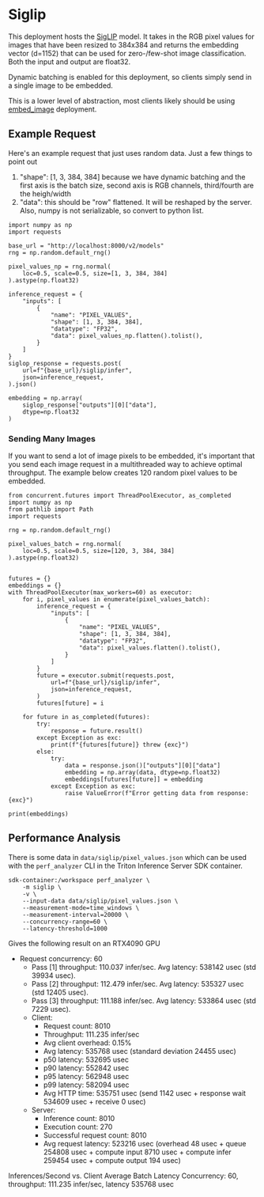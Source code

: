 # Siglip
This deployment hosts the [SigLIP](https://huggingface.co/google/siglip-so400m-patch14-384)
model. It takes in the RGB pixel values for images that have been resized to 384x384
and returns the embedding vector (d=1152) that can be used for zero-/few-shot image
classification. Both the input and output are float32.

Dynamic batching is enabled for this deployment, so clients simply send in a single
image to be embedded.

This is a lower level of abstraction, most clients likely should be using
[embed_image](embed_image.md) deployment.

## Example Request
Here's an example request that just uses random data. Just a few things to point out
1. "shape": [1, 3, 384, 384] because we have dynamic batching and the first axis is
   the batch size, second axis is RGB channels, third/fourth are the heigh/width
2. "data": this should be "row" flattened. It will be reshaped by the server. Also,
   numpy is not serializable, so convert to python list.

```
import numpy as np
import requests

base_url = "http://localhost:8000/v2/models"
rng = np.random.default_rng()

pixel_values_np = rng.normal(
    loc=0.5, scale=0.5, size=[1, 3, 384, 384]
).astype(np.float32)

inference_request = {
    "inputs": [
        {
            "name": "PIXEL_VALUES",
            "shape": [1, 3, 384, 384],
            "datatype": "FP32",
            "data": pixel_values_np.flatten().tolist(),
        }
    ]
}
siglop_response = requests.post(
    url=f"{base_url}/siglip/infer",
    json=inference_request,
).json()

embedding = np.array(
    siglop_response["outputs"][0]["data"],
    dtype=np.float32
)
```

### Sending Many Images
If you want to send a lot of image pixels to be embedded, it's important that you send
each image request in a multithreaded way to achieve optimal throughput. The example
below creates 120 random pixel values to be embedded.

```
from concurrent.futures import ThreadPoolExecutor, as_completed
import numpy as np
from pathlib import Path
import requests

rng = np.random.default_rng()

pixel_values_batch = rng.normal(
    loc=0.5, scale=0.5, size=[120, 3, 384, 384]
).astype(np.float32)


futures = {}
embeddings = {}
with ThreadPoolExecutor(max_workers=60) as executor:
    for i, pixel_values in enumerate(pixel_values_batch):
        inference_request = {
            "inputs": [
                {
                    "name": "PIXEL_VALUES",
                    "shape": [1, 3, 384, 384],
                    "datatype": "FP32",
                    "data": pixel_values.flatten().tolist(),
                }
            ]
        }
        future = executor.submit(requests.post,
            url=f"{base_url}/siglip/infer",
            json=inference_request,
        )
        futures[future] = i
    
    for future in as_completed(futures):
        try:
            response = future.result()
        except Exception as exc:
            print(f"{futures[future]} threw {exc}")
        else:
            try:
                data = response.json()["outputs"][0]["data"]
                embedding = np.array(data, dtype=np.float32)
                embeddings[futures[future]] = embedding
            except Exception as exc:
                raise ValueError(f"Error getting data from response: {exc}")

print(embeddings)
```
## Performance Analysis
There is some data in `data/siglip/pixel_values.json` which can be used with the
`perf_analyzer` CLI in the Triton Inference Server SDK container.

```
sdk-container:/workspace perf_analyzer \
    -m siglip \
    -v \
    --input-data data/siglip/pixel_values.json \
    --measurement-mode=time_windows \
    --measurement-interval=20000 \
    --concurrency-range=60 \
    --latency-threshold=1000
```
Gives the following result on an RTX4090 GPU

* Request concurrency: 60
  * Pass [1] throughput: 110.037 infer/sec. Avg latency: 538142 usec (std 39934 usec). 
  * Pass [2] throughput: 112.479 infer/sec. Avg latency: 535327 usec (std 12405 usec). 
  * Pass [3] throughput: 111.188 infer/sec. Avg latency: 533864 usec (std 7229 usec). 
  * Client: 
    * Request count: 8010
    * Throughput: 111.235 infer/sec
    * Avg client overhead: 0.15%
    * Avg latency: 535768 usec (standard deviation 24455 usec)
    * p50 latency: 532695 usec
    * p90 latency: 552842 usec
    * p95 latency: 562948 usec
    * p99 latency: 582094 usec
    * Avg HTTP time: 535751 usec (send 1142 usec + response wait 534609 usec + receive 0 usec)
  * Server: 
    * Inference count: 8010
    * Execution count: 270
    * Successful request count: 8010
    * Avg request latency: 523216 usec (overhead 48 usec + queue 254808 usec + compute input 8710 usec + compute infer 259454 usec + compute output 194 usec)

Inferences/Second vs. Client Average Batch Latency
Concurrency: 60, throughput: 111.235 infer/sec, latency 535768 usec
